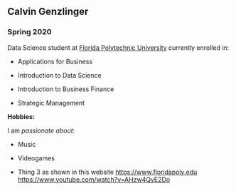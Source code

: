 ## Calvin Genzlinger

### Spring 2020 

Data Science student at [Florida Polytechnic University](https://www.floridapoly.edu) currently enrolled in: 

- Applications for Business

- Introduction to Data Science

- Introduction to Business Finance

- Strategic Management

**Hobbies:**

I am _passionate about_: 

- Music

- Videogames

- Thing 3 as shown in this website <https://www.floridapoly.edu>
<https://www.youtube.com/watch?v=AHzw4QvE2Do> 